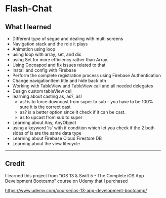 # Flash-Chat

## What I learned

* Different type of segue and dealing with multi screens
* Navigation stack and the role it plays
* Animation using loop
* using loop with array, set, and dic
* using Set for more efficiency rather than Array.
* Using Cocoapod and fix issues related to that
* Install and config with Firebase
* Perform the complete registration process using Firebase Authentication
* Change navigationItem title and hide back btn
* Working with TableView and TableView call and all needed delegates
* Design custom tableView cell
* learning about casting as, as?, as! 
    - as! is to force downcast from super to sub - you have to be 100% sure it is the correct cast
    - as? is a better option since it check if it can be cast.
    - as to upcast from sub to super
* Learning about Any, AnyObject
* using a keyword 'is' with if condition which let you check if the 2 both sides of is are the same data type
* Learning about Firebase Cloud Firestore DB
* Learning about the view lifecycle

----------------------------------
 ## Credit
I learned this project from "iOS 13 & Swift 5 - The Complete iOS App Development Bootcamp" course on Udemy that I purchased

https://www.udemy.com/course/ios-13-app-development-bootcamp/
